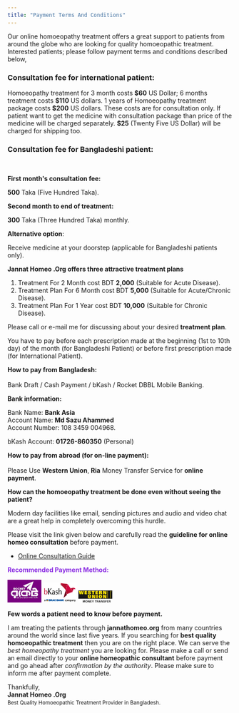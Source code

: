 ```yaml
---
title: "Payment Terms And Conditions"
---
```

<p>Our online homoeopathy treatment offers a great support to patients from around the globe who are looking for quality homoeopathic treatment. Interested patients; please follow payment terms and conditions described below,</p>
<h3>Consultation fee for international patient:</h3>
<p>Homoeopathy treatment for 3 month costs <strong>$60</strong> US Dollar; 6 months treatment costs 
<strong>$110</strong> US dollars. 1 years of Homoeopathy treatment package costs 
<strong>$200</strong> US dollars. These costs are for consultation only. If patient want to get the medicine with consultation package than price of the medicine will be charged separately. 
<strong>$25</strong> (Twenty Five US Dollar) will be charged for shipping too.</p>
<h3>Consultation fee for Bangladeshi patient:</h3>
<div><br></div>
<p><strong>First month's consultation fee:</strong></p>
<p><strong>500</strong> Taka (Five Hundred Taka).</p>
<p><strong>Second month to end of treatment:</strong></p>
<p><strong>300</strong> Taka (Three Hundred Taka) monthly.</p>
<p><strong>Alternative option</strong>:</p>
<p>Receive medicine at your doorstep (applicable for Bangladeshi patients only).</p>
<p><b>Jannat Homeo .Org offers three attractive treatment plans</b></p>
<ol>
<li>Treatment For 2 Month cost BDT <strong>2,000</strong> (Suitable for Acute Disease).</li>
<li>Treatment Plan For 6 Month cost BDT <strong>5,000</strong> (Suitable for Acute/Chronic Disease).</li>
<li>Treatment Plan For 1 Year cost BDT <strong>10,000</strong> (Suitable for Chronic Disease).</li>
</ol>
<p>Please call or e-mail me for discussing about your desired <strong>treatment plan</strong>.</p>
<p>You have to pay before each prescription made at the beginning (1st to 10th 
day) of the month (for Bangladeshi Patient) or before first prescription made 
(for International Patient).</p>
<p>﻿<strong>How to pay from Bangladesh:</strong><br>
<br>
Bank Draft / Cash Payment / bKash / Rocket DBBL Mobile Banking.</p>
<p><strong>Bank information:</strong></p>
<p>Bank Name: <strong>Bank Asia</strong><br />
Account Name: <strong>Md Sazu Ahammed</strong><br />
Account Number: 108 3459 004968.</p>
<p>bKash Account: <strong>01726-860350</strong> (Personal)</p>
<p><strong>How to pay from abroad (for on-line payment):</strong><br>
<br>
Please Use <b>Western Union</b>, <b>Ria</b> Money Transfer Service for <strong>online payment</strong>.</p>
<p><strong>How can the homoeopathy treatment be done even without seeing the patient?</strong></p>
<p>Modern day facilities like email, sending pictures and audio and video chat are a great help in completely overcoming this hurdle.</p>
<p>Please visit the link given below and carefully read the <strong>guideline for online 
homeo consultation</strong> before payment.</p>
<ul>
<li><a href="https://www.jannathomeo.org/services/best-online-homeopathic-doctor-consultation-service-in-bangladesh/">Online Consultation Guide</a></li></ul>
<p style="color:blueviolet"><strong>Recommended Payment Method:</strong></p>
<p><img style="width:15%;height:15%" src="/assets/images/datch-bangla.png" alt="Dutch Bangla" /> <img style="width:15%;height:15%" src="/assets/images/bkash.png" alt="bkash" /> <img style="width:15%;height:15%" src="/assets/images/wu.jpg" alt="Westurn Union" /></p>
<p><strong>Few words a patient need to know before payment.</strong></p>
<p>I am treating the patients through <strong>jannathomeo.org</strong> from many countries around the world since last five years. If you searching for <strong>best quality homoeopathic treatment</strong> then you are on the right place. We can serve the <em>best homeopathy treatment</em> you are looking for. Please make a call or send an email directly to your <strong>online homeopathic consultant</strong> before payment and go ahead after <em>confirmation by the authority</em>. Please make sure to 
inform me after payment complete.</p>
<p>Thankfully,<br />
<strong>Jannat Homeo .Org</strong><br />
<small>Best Quality Homoeopathic Treatment Provider in Bangladesh.</small></p>